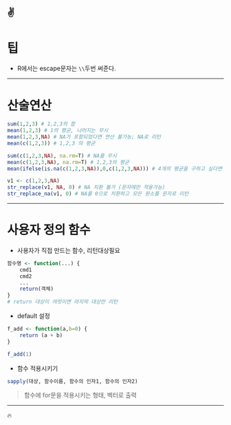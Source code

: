 :v:
---
# 팁
- R에서는 escape문자는 `\\`두번 써준다.

---
# 산술연산
```r
sum(1,2,3) # 1,2,3의 합
mean(1,2,3) # 1의 평균, 나머지는 무시
mean(1,2,3,NA) # NA가 포함되었다면 연산 불가능; NA로 리턴
mean(c(1,2,3)) # 1,2,3 의 평균

sum(c(1,2,3,NA), na.rm=T) # NA를 무시
mean(c(1,2,3,NA), na.rm=T) # 1,2,3의 평균
mean(ifelse(is.na(c(1,2,3,NA)),0,c(1,2,3,NA))) # 4개의 평균을 구하고 싶다면 이런 방식으로

v1 <- c(1,2,3,NA)
str_replace(v1, NA, 0) # NA 치환 불가 (문자에만 적용가능)
str_replace_na(v1, 0) # NA를 0으로 치환하고 모든 원소를 문자로 리턴
```

---
# 사용자 정의 함수
- 사용자가 직접 만드는 함수, 리턴대상필요
```r
함수명 <- function(...) {
    cmd1
    cmd2
    ...
    return(객체)
}
# return 대상이 여럿이면 마지막 대상만 리턴
```

- default 설정
```r
f_add <- function(a,b=0) {
    return (a + b)
}

f_add(1)
```

- 함수 적용시키기
```r
sapply(대상, 함수이름, 함수의 인자1, 함수의 인자2)
```
> 함수에 for문을 적용시키는 형태, 벡터로 출력

---
:fire: